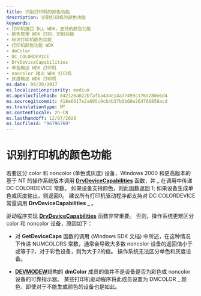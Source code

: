 ```yaml
---
title: 识别打印机的颜色功能
description: 识别打印机的颜色功能
keywords:
- 打印机接口 DLL WDK，支持的颜色功能
- 颜色管理 WDK 打印，识别功能
- 标识打印机颜色功能
- 打印机颜色功能 WDK
- dmColor
- DC_COLORDEVICE
- DrvDeviceCapabilities
- 单色输出 WDK 打印机
- noncolor 输出 WDK 打印机
- 灰度输出 WDK 打印机
ms.date: 04/20/2017
ms.localizationpriority: medium
ms.openlocfilehash: 842126a022bfafba434e14a77499c1763280e6d4
ms.sourcegitcommit: 418e6617e2a695c9cb4b37b5b60e264760858acd
ms.translationtype: MT
ms.contentlocale: zh-CN
ms.lasthandoff: 12/07/2020
ms.locfileid: "96796769"
---
```

# <a name="identifying-a-printers-color-capability"></a>识别打印机的颜色功能





若要区分 color 和 noncolor (单色或灰度) 设备，Windows 2000 和更高版本的基于 NT 的操作系统版本调用 [**DrvDeviceCapabilities**](/windows-hardware/drivers/ddi/winddiui/nf-winddiui-drvdevicecapabilities) 函数，并 \_ 在调用中传递 DC COLORDEVICE 常数。 如果设备支持颜色，则此函数返回 1; 如果设备生成单色或灰度输出，则返回0。 建议所有打印机驱动程序都支持对 DC COLORDEVICE 常量调用 **DrvDeviceCapabilities** \_ 。

驱动程序实现 [**DrvDeviceCapabilities**](/windows-hardware/drivers/ddi/winddiui/nf-winddiui-drvdevicecapabilities) 函数非常重要。 否则，操作系统更难区分 color 和 noncolor 设备，原因如下：

-   对 **GetDeviceCaps** 函数的调用 (Windows SDK 文档) 中所述，在这种情况下传递 NUMCOLORS 常数，通常会导致大多数 noncolor 设备的返回值小于或等于2，对于彩色设备，则为大于2的值。 操作系统无法区分单色和灰度设备。

-   [**DEVMODEW**](/windows/win32/api/wingdi/ns-wingdi-devmodew)结构的 **dmColor** 成员的值并不是设备是否为彩色或 noncolor 设备的可靠指示器。 某些打印机驱动程序将此成员设置为 DMCOLOR \_ 颜色，即使对于不能生成颜色的设备也是如此。

 

